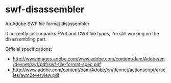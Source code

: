 swf-disassembler
================

An Adobe SWF file format disassembler

It currently just unpacks FWS and CWS file types, I'm still working on the disassembling part.

Official specifications:
- http://wwwimages.adobe.com/www.adobe.com/content/dam/Adobe/en/devnet/swf/pdf/swf-file-format-spec.pdf
- http://www.adobe.com/content/dam/Adobe/en/devnet/actionscript/articles/avm2overview.pdf